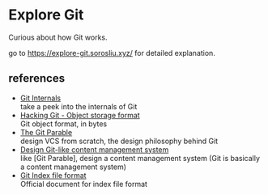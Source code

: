 # Explore Git

Curious about how Git works.

go to https://explore-git.sorosliu.xyz/ for detailed explanation.

## references
- [Git Internals](https://git-scm.com/book/en/v2/Git-Internals-Plumbing-and-Porcelain)  
  take a peek into the internals of Git
- [Hacking Git - Object storage format](https://git-scm.com/docs/user-manual#object-details)  
  Git object format, in bytes
- [The Git Parable](https://tom.preston-werner.com/2009/05/19/the-git-parable.html)  
  design VCS from scratch, the design philosophy behind Git
- [Design Git-like content management system](https://matthew-brett.github.io/curious-git/curious_journey.html)  
  like [Git Parable], design a content management system (Git is basically a content management system)
- [Git Index file format](https://git-scm.com/docs/index-format/2.25.0)  
  Official document for index file format
